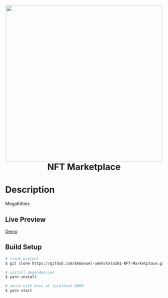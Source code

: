 <div align="center">
      <h1> <img src="https://www.thewindowsclub.com/wp-content/uploads/2021/03/Etherium.png" width="500px"><br/>NFT Marketplace</h1>
     </div>

# Description
MegaKitties
 
## Live Preview
[Demo](https://nft-marketplace-ui.netlify.app/)

## Build Setup

``` bash
# clone project
$ git clone https://github.com/Emmanuel-umeh/Celo201-NFT-Marketplace.git

# install dependencies
$ yarn install

# serve with host at localhost:8000
$ yarn start
```
